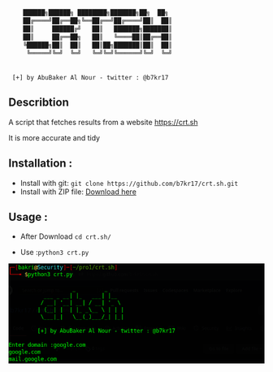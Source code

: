 
	 	██████╗██████╗ ████████╗███████╗██╗  ██╗
        ██╔════╝██╔══██╗╚══██╔══╝██╔════╝██║  ██║
        ██║     ██████╔╝   ██║   ███████╗███████║
        ██║     ██╔══██╗   ██║   ╚════██║██╔══██║
        ╚██████╗██║  ██║   ██║██╗███████║██║  ██║
         ╚═════╝╚═╝  ╚═╝   ╚═╝╚═╝╚══════╝╚═╝  ╚═╝
       
  	
	 [+] by AbuBaker Al Nour - twitter : @b7kr17

## Describtion
A script that fetches results from a website
https://crt.sh

It is more accurate and tidy


## Installation :
- Install with git: `git clone https://github.com/b7kr17/crt.sh.git`
- Install with ZIP file: [Download here](https://github.com/b7kr17/crt.sh/archive/refs/heads/main.zip)

## Usage :
- After Download `cd crt.sh/`

- Use  :`python3 crt.py`

![alt text](crt.png)


